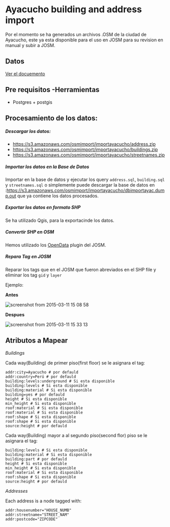 # Ayacucho building and address import
Por el momento se ha generados un archivos .OSM de la ciudad de Ayacucho, este ya esta disponible para el uso  en JOSM  para su revision en manual y subir a JOSM.

## Datos

[Ver el docuemento](http://wiki.openstreetmap.org/wiki/Import/Catalogue/Ayacucho-Peru)

## Pre requisitos -Herramientas

- Postgres + postgis

## Procesamiento de los datos:

##### Descargar los datos:

- https://s3.amazonaws.com/osmimport/importayacucho/address.zip
- https://s3.amazonaws.com/osmimport/importayacucho/buildings.zip
- https://s3.amazonaws.com/osmimport/importayacucho/streetnames.zip

##### Importar los datos en la Base de Datos

Importar en la base de datos y ejecutar los query `address.sql`, `building.sql` y `streetnames.sql` o simplemente puede descargar la base de datos en :https://s3.amazonaws.com/osmimport/importayacucho/dbimportayac.dump.out  que ya contiene los datos procesados.

##### Exportar los datos  en formato SHP

Se ha utilizado Qgis, para la exportacinde los datos.

##### Convertir SHP en OSM

Hemos utilizado los [OpenData](http://wiki.openstreetmap.org/wiki/JOSM/Plugins/OpenData) plugin del JOSM. 

##### Repara Tag en JOSM

Reparar los tags que en el JOSM que fueron abreviados en el SHP file y eliminar  los tag `gid` y `layer`

Ejemplo:

**Antes**

![screenshot from 2015-03-11 15 08 58](https://cloud.githubusercontent.com/assets/1152236/6606162/9df0c1c6-c803-11e4-8b7b-3d4c1abfa47c.png)

**Despues**

![screenshot from 2015-03-11 15 33 13](https://cloud.githubusercontent.com/assets/1152236/6606223/f4018a82-c803-11e4-9427-b04888851822.png)

## Atributos a Mapear

*Buildings*

Cada way(Building) de primer piso(first floor) se le asignara el tag:

	addr:city=Ayacucho # por defauld
	addr:country=Perú # por defauld
	building:levels:underground # Si esta disponible
	building:levels # Si esta disponible
	building:material # Si esta disponible
	building=yes # por defauld
	height # Si esta disponible
	min_height # Si esta disponible
	roof:material # Si esta disponible
	roof:material # Si esta disponible
	roof:shape # Si esta disponible
	roof:shape # Si esta disponible
	source:height # por defauld

Cada way(Building) mayor a al segundo piso(second flor)  piso se le asignara el tag:

	building:levels # Si esta disponible
	building:material # Si esta disponible
	building:part # por defauld
	height # Si esta disponible
	min_height # Si esta disponible
	roof:material # Si esta disponible
	roof:shape # Si esta disponible
	source:height # por defauld

*Addresses*

Each address is a node tagged with:

    addr:housenumber="HOUSE_NUMB"
    addr:streetname="STREET_NAM"
    addr:postcode="ZIPCODE"


